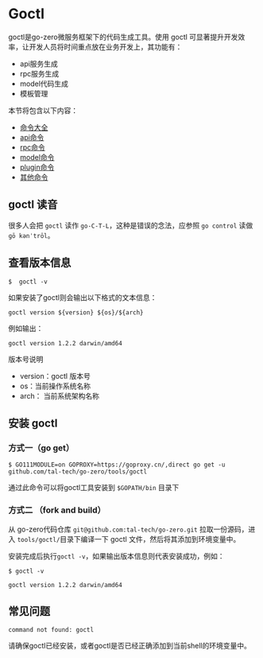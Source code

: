 # Goctl

goctl是go-zero微服务框架下的代码生成工具。使用 goctl 可显著提升开发效率，让开发人员将时间重点放在业务开发上，其功能有：

- api服务生成
- rpc服务生成
- model代码生成
- 模板管理

本节将包含以下内容：

* [命令大全](goctl-commands.md)
* [api命令](goctl-api.md)
* [rpc命令](goctl-rpc.md)
* [model命令](goctl-model.md)
* [plugin命令](goctl-plugin.md)
* [其他命令](goctl-other.md)

## goctl 读音
很多人会把 `goctl` 读作 `go-C-T-L`，这种是错误的念法，应参照 `go control` 读做 `ɡō kənˈtrōl`。

## 查看版本信息
```shell
$  goctl -v
```

如果安装了goctl则会输出以下格式的文本信息：

```text
goctl version ${version} ${os}/${arch}
```

例如输出：
```text
goctl version 1.2.2 darwin/amd64
```

版本号说明
* version：goctl 版本号
* os：当前操作系统名称
* arch： 当前系统架构名称

## 安装 goctl

### 方式一（go get）

```shell
$ GO111MODULE=on GOPROXY=https://goproxy.cn/,direct go get -u github.com/tal-tech/go-zero/tools/goctl
```

通过此命令可以将goctl工具安装到 `$GOPATH/bin` 目录下

### 方式二 （fork and build）

从 go-zero代码仓库 `git@github.com:tal-tech/go-zero.git` 拉取一份源码，进入 `tools/goctl/`目录下编译一下 goctl 文件，然后将其添加到环境变量中。

安装完成后执行`goctl -v`，如果输出版本信息则代表安装成功，例如：

```shell
$ goctl -v

goctl version 1.2.2 darwin/amd64
```

## 常见问题
```
command not found: goctl
```
请确保goctl已经安装，或者goctl是否已经正确添加到当前shell的环境变量中。
